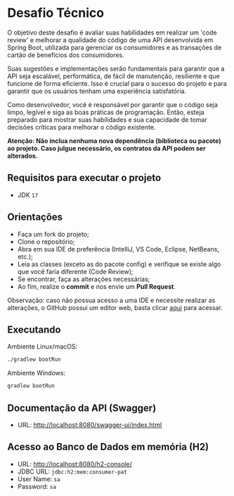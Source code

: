 # Desafio Técnico

O objetivo deste desafio é avaliar suas habilidades em realizar um 'code review' e melhorar a qualidade do código de 
uma API desenvolvida em Spring Boot, utilizada para gerenciar os consumidores e as transações de cartão de benefícios dos consumidores. 

Suas sugestões e implementações serão fundamentais para garantir que a API seja escalável, performática, de fácil de manutenção, 
resiliente e que funcione de forma eficiente. Isso é crucial para o sucesso do projeto e para garantir que os usuários tenham uma experiência satisfatória. 

Como desenvolvedor, você é responsável por garantir que o código seja limpo, legível e siga as boas práticas de programação. 
Então, esteja preparado para mostrar suas habilidades e sua capacidade de tomar decisões críticas para melhorar o código existente.

**Atenção: Não inclua nenhuma nova dependência (biblioteca ou pacote) ao projeto. Caso julgue necessário, os contratos da API podem ser alterados.**

## Requisitos para executar o projeto

* JDK `17`

## Orientações 

* Faça um fork do projeto;
* Clone o repositório;
* Abra em sua IDE de preferência (IntelliJ, VS Code, Eclipse, NetBeans, etc.); 
* Leia as classes (exceto as do pacote config) e verifique se existe algo que você faria diferente (Code Review); 
* Se encontrar, faça as alterações necessárias;
* Ao fim, realize o **commit** e nos envie um **Pull Request**.

Observação: caso não possua acesso a uma IDE e necessite realizar as alterações, o GitHub possui um editor web, 
basta clicar [aqui](https://github.dev/alelo-dev/consumer-pat) para acessar.

## Executando
Ambiente Linux/macOS:
```bash
./gradlew bootRun
```
Ambiente Windows:
```cmd
gradlew bootRun
```
## Documentação da API (Swagger)

* URL: [http://localhost:8080/swagger-ui/index.html](http://localhost:8080/swagger-ui/index.html)

## Acesso ao Banco de Dados em memória (H2)

* URL: [http://localhost:8080/h2-console/](http://localhost:8080/h2-console/)
* JDBC URL: `jdbc:h2:mem:consumer-pat`
* User Name: `sa`
* Password: `sa`
